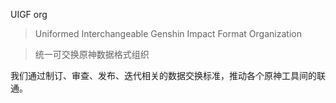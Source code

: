 UIGF org
> Uniformed Interchangeable Genshin Impact Format Organization

> 统一可交换原神数据格式组织

我们通过制订、审查、发布、迭代相关的数据交换标准，推动各个原神工具间的联通。